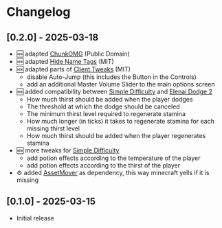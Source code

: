 # Changelog

## [0.2.0] - 2025-03-18
- 🆕 adapted [ChunkOMG](https://www.curseforge.com/minecraft/mc-mods/chunkomg) (Public Domain)
- 🆕 adapted [Hide Name Tags](https://www.curseforge.com/minecraft/mc-mods/hide-name-tags) (MIT)
- 🆕 adapted parts of [Client Tweaks](https://www.curseforge.com/minecraft/mc-mods/client-tweaks) (MIT)
  - disable Auto-Jump (this includes the Button in the Controls)
  - add an additional Master Volume Slider to the main options screen
- 🆕 added compatibility between [Simple Difficulty](https://www.curseforge.com/minecraft/mc-mods/simpledifficulty) and [Elenai Dodge 2](https://www.curseforge.com/minecraft/mc-mods/elenai-dodge-2)
  - How much thirst should be added when the player dodges
  - The threshold at which the dodge should be canceled
  - The minimum thirst level required to regenerate stamina
  - How much longer (in ticks) it takes to regenerate stamina for each missing thirst level
  - How much thirst should be added when the player regenerates stamina
- 🆕 more tweaks for [Simple Difficulty](https://www.curseforge.com/minecraft/mc-mods/simpledifficulty)
  - add potion effects according to the temperature of the player
  - add potion effects according to the thirst of the player
- ⚙ added [AssetMover](https://www.curseforge.com/minecraft/mc-mods/assetmover) as dependency, this way minecraft yells if it is missing

## [0.1.0] - 2025-03-15
- Initial release